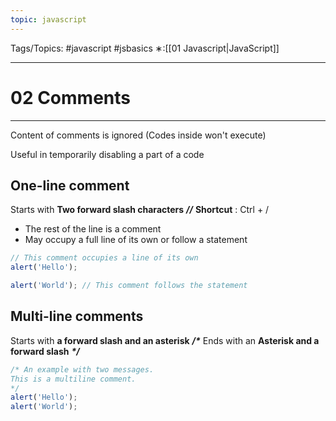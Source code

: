 ```yaml
---
topic: javascript
---
```

Tags/Topics: #javascript #jsbasics 
∗:[[01 Javascript|JavaScript]] 

---
# 02 Comments

--- 
Content of comments is ignored (Codes inside won't execute)

Useful in temporarily disabling a part of a code
## One-line comment
Starts with __Two forward slash characters__ 
___//___
__Shortcut__ : Ctrl + /
- The rest of  the line is a comment
- May occupy a full line of its own or follow a statement
```javascript
// This comment occupies a line of its own
alert('Hello');

alert('World'); // This comment follows the statement
```

## Multi-line comments
Starts with __a forward slash and an asterisk__ ___/*___
Ends with an __Asterisk and a forward slash__ ___*/___

```javascript
/* An example with two messages.
This is a multiline comment.
*/
alert('Hello');
alert('World');
```

